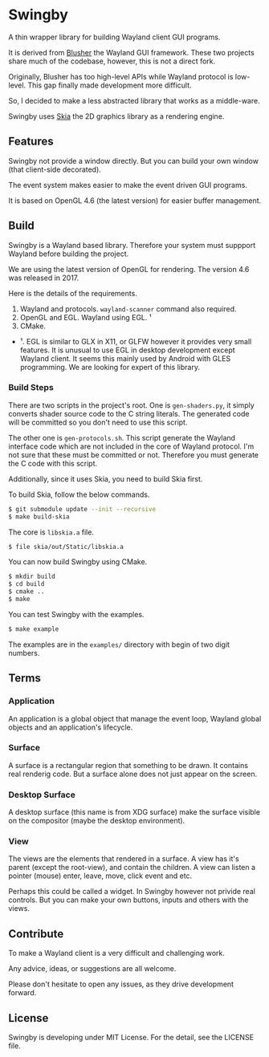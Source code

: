 # Swingby

A thin wrapper library for building Wayland client GUI programs.

It is derived from [Blusher](https://github.com/orbitrc/blusher2/tree/scroll-view) the
Wayland GUI framework. These two projects share much of the codebase,
however, this is not a direct fork.

Originally, Blusher has too high-level APIs while Wayland protocol is low-level.
This gap finally made development more difficult.

So, I decided to make a less abstracted library that works as a middle-ware.

Swingby uses [Skia](https://skia.org/) the 2D graphics library
as a rendering engine.


## Features

Swingby not provide a window directly. But you can build your own window (that
client-side decorated).

The event system makes easier to make the event driven GUI programs.

It is based on OpenGL 4.6 (the latest version) for easier buffer management.


## Build

Swingby is a Wayland based library. Therefore your system must suppport Wayland
before building the project.

We are using the latest version of OpenGL for rendering. The version 4.6 was
released in 2017.

Here is the details of the requirements.

1. Wayland and protocols. `wayland-scanner` command also required.
2. OpenGL and EGL. Wayland using EGL. ¹
3. CMake.

- ¹. EGL is similar to GLX in X11, or GLFW however it provides very small features.
It is unusual to use EGL in desktop development except Wayland client.
It seems this mainly used by Android with GLES programming. We are looking for
expert of this library.

### Build Steps

There are two scripts in the project's root. One is `gen-shaders.py`, it simply
converts shader source code to the C string literals. The generated code will
be committed so you don't need to use this script.

The other one is `gen-protocols.sh`. This script generate the Wayland interface
code which are not included in the core of Wayland protocol.
I'm not sure that these must be committed or not. Therefore you must generate
the C code with this script.

Additionally, since it uses Skia, you need to build Skia first.

To build Skia, follow the below commands.

```sh
$ git submodule update --init --recursive
$ make build-skia
```

The core is `libskia.a` file.

```sh
$ file skia/out/Static/libskia.a
```

You can now build Swingby using CMake.

```sh
$ mkdir build
$ cd build
$ cmake ..
$ make
```

You can test Swingby with the examples.

```sh
$ make example
```
The examples are in the `examples/` directory with begin of two digit numbers.


## Terms

### Application

An application is a global object that manage the event loop, Wayland global objects
and an application's lifecycle.

### Surface

A surface is a rectangular region that something to be drawn. It contains real
renderig code. But a surface alone does not just appear on the screen.

### Desktop Surface

A desktop surface (this name is from XDG surface) make the surface visible on the
compositor (maybe the desktop environment).

### View

The views are the elements that rendered in a surface. A view has it's parent (except
the root-view), and contain the children. A view can listen a pointer (mouse) enter,
leave, move, click event and etc.

Perhaps this could be called a widget. In Swingby however not privide real controls.
But you can make your own buttons, inputs and others with the views.


## Contribute

To make a Wayland client is a very difficult and challenging work.

Any advice, ideas, or suggestions are all welcome.

Please don't hesitate to open any issues, as they drive development forward.


## License

Swingby is developing under MIT License. For the detail, see the LICENSE file.

